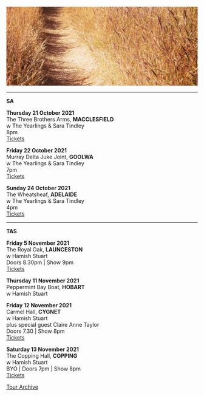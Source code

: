 ![](data/image/news/tourbanner2.jpg)

* * * * *

**SA**

**Thursday 21 October 2021**\
The Three Brothers Arms, **MACCLESFIELD**\
w The Yearlings & Sara Tindley\
8pm\
[Tickets](http://www.trybooking.com/BTPBX)

**Friday 22 October 2021**\
Murray Delta Juke Joint, **GOOLWA**\
w The Yearlings & Sara Tindley\
7pm\
[Tickets](http://www.trybooking.com/BTUUU)

**Sunday 24 October 2021**\
The Wheatsheaf, **ADELAIDE**\
w The Yearlings & Sara Tindley\
4pm\
[Tickets](http://www.trybooking.com/BTSFF)

* * * * *

**TAS**

**Friday 5 November 2021**\
The Royal Oak, **LAUNCESTON**\
w Hamish Stuart\
Doors 8.30pm | Show 9pm\
[Tickets](https://royaloakhotel.oztix.com.au/outlet/event/1ba89cae-9dfa-4dc5-b21a-47efb9625273) 

**Thursday 11 November 2021**\
Peppermint Bay Boat, **HOBART**\
w Hamish Stuart

**Friday 12 November 2021**\
Carmel Hall, **CYGNET**\
w Hamish Stuart\
plus special guest Claire Anne Taylor\
Doors 7.30 | Show 8pm\
[Tickets](http://www.trybooking.com/BTHHN)

**Saturday 13 November 2021**\
The Copping Hall, **COPPING**\
w Hamish Stuart\
BYO | Doors 7pm | Show 8pm\
[Tickets](http://www.trybooking.com/BTIKR) 

[Tour Archive](tour/archive)
